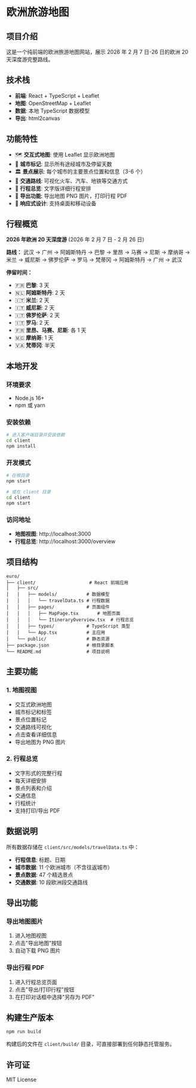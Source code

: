 # 欧洲旅游地图

## 项目介绍

这是一个纯前端的欧洲旅游地图网站，展示 2026 年 2 月 7 日-26 日的欧洲 20 天深度游完整路线。

## 技术栈

- **前端**: React + TypeScript + Leaflet
- **地图**: OpenStreetMap + Leaflet
- **数据**: 本地 TypeScript 数据模型
- **导出**: html2canvas

## 功能特性

- 🗺️ **交互式地图**: 使用 Leaflet 显示欧洲地图
- 📍 **城市标记**: 显示所有途经城市及停留天数
- 🏛️ **景点展示**: 每个城市的主要景点位置和信息（3-6 个）
- 🚄 **交通路线**: 可视化火车、汽车、地铁等交通方式
- 📄 **行程总览**: 文字版详细行程安排
- 📸 **导出功能**: 导出地图 PNG 图片，打印行程 PDF
- 📱 **响应式设计**: 支持桌面和移动设备

## 行程概览

**2026 年欧洲 20 天深度游** (2026 年 2 月 7 日 - 2 月 26 日)

**路线：** 武汉 → 广州 → 阿姆斯特丹 → 巴黎 → 里昂 → 马赛 → 尼斯 → 摩纳哥 → 米兰 → 威尼斯 → 佛罗伦萨 → 罗马 → 梵蒂冈 → 阿姆斯特丹 → 广州 → 武汉

**停留时间：**

- 🇫🇷 **巴黎**: 3 天
- 🇳🇱 **阿姆斯特丹**: 2 天
- 🇮🇹 **米兰**: 2 天
- 🇮🇹 **威尼斯**: 2 天
- 🇮🇹 **佛罗伦萨**: 2 天
- 🇮🇹 **罗马**: 2 天
- 🇫🇷 **里昂、马赛、尼斯**: 各 1 天
- 🇲🇨 **摩纳哥**: 1 天
- 🇻🇦 **梵蒂冈**: 半天

## 本地开发

### 环境要求

- Node.js 16+
- npm 或 yarn

### 安装依赖

```bash
# 进入客户端目录并安装依赖
cd client
npm install
```

### 开发模式

```bash
# 在根目录
npm start

# 或在 client 目录
cd client
npm start
```

### 访问地址

- **地图视图**: http://localhost:3000
- **行程总览**: http://localhost:3000/overview

## 项目结构

```
euro/
├── client/                    # React 前端应用
│   ├── src/
│   │   ├── models/           # 数据模型
│   │   │   └── travelData.ts # 行程数据
│   │   ├── pages/            # 页面组件
│   │   │   ├── MapPage.tsx       # 地图页面
│   │   │   └── ItineraryOverview.tsx  # 行程总览
│   │   ├── types/            # TypeScript 类型
│   │   └── App.tsx           # 主应用
│   └── public/               # 静态资源
├── package.json              # 根目录脚本
└── README.md                 # 项目说明
```

## 主要功能

### 1. 地图视图

- 交互式欧洲地图
- 城市标记和标签
- 景点位置标记
- 交通路线可视化
- 点击查看详细信息
- 导出地图为 PNG 图片

### 2. 行程总览

- 文字形式的完整行程
- 每天详细安排
- 景点列表和介绍
- 交通信息
- 行程统计
- 支持打印/导出 PDF

## 数据说明

所有数据存储在 `client/src/models/travelData.ts` 中：

- **行程信息**: 标题、日期
- **城市数据**: 11 个欧洲城市（不含往返城市）
- **景点数据**: 47 个精选景点
- **交通数据**: 10 段欧洲段交通路线

## 导出功能

### 导出地图图片

1. 进入地图视图
2. 点击"导出地图"按钮
3. 自动下载 PNG 图片

### 导出行程 PDF

1. 进入行程总览页面
2. 点击"导出/打印行程"按钮
3. 在打印对话框中选择"另存为 PDF"

## 构建生产版本

```bash
npm run build
```

构建后的文件在 `client/build/` 目录，可直接部署到任何静态托管服务。

## 许可证

MIT License
